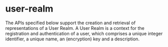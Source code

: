 # user-realm
The APIs specified below support the creation and retrieval of representations of a User Realm. A User Realm is a context for the registration and authentication of a user, which comprises a unique integer identifier, a unique name, an (encryption) key and a description.
